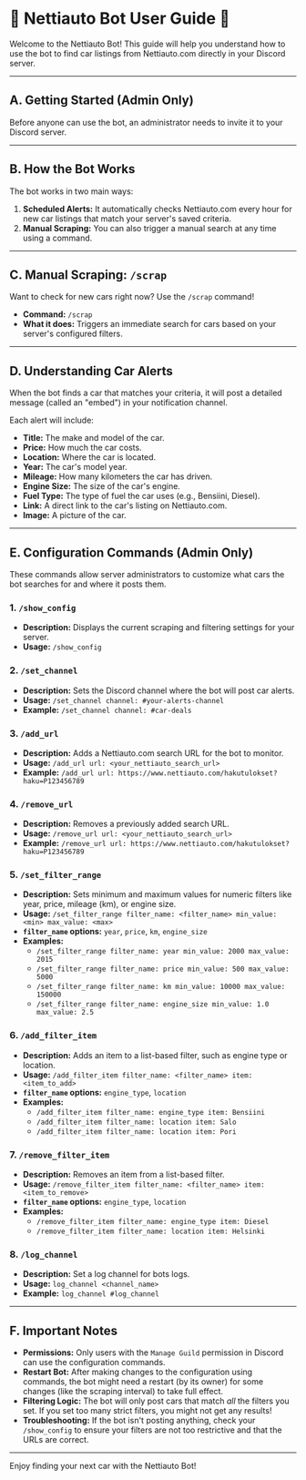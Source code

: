 # 🚗 Nettiauto Bot User Guide 🚗

Welcome to the Nettiauto Bot! This guide will help you understand how to use the bot to find car listings from Nettiauto.com directly in your Discord server.

---

## A. Getting Started (Admin Only)

Before anyone can use the bot, an administrator needs to invite it to your Discord server.



---

## B. How the Bot Works

The bot works in two main ways:

1.  **Scheduled Alerts:** It automatically checks Nettiauto.com every hour for new car listings that match your server's saved criteria.
2.  **Manual Scraping:** You can also trigger a manual search at any time using a command.

---

## C. Manual Scraping: `/scrap`

Want to check for new cars right now? Use the `/scrap` command!

*   **Command:** `/scrap`
*   **What it does:** Triggers an immediate search for cars based on your server's configured filters.
---

## D. Understanding Car Alerts

When the bot finds a car that matches your criteria, it will post a detailed message (called an "embed") in your notification channel.


Each alert will include:
*   **Title:** The make and model of the car.
*   **Price:** How much the car costs.
*   **Location:** Where the car is located.
*   **Year:** The car's model year.
*   **Mileage:** How many kilometers the car has driven.
*   **Engine Size:** The size of the car's engine.
*   **Fuel Type:** The type of fuel the car uses (e.g., Bensiini, Diesel).
*   **Link:** A direct link to the car's listing on Nettiauto.com.
*   **Image:** A picture of the car.

---

## E. Configuration Commands (Admin Only)

These commands allow server administrators to customize what cars the bot searches for and where it posts them.


### 1. `/show_config`
*   **Description:** Displays the current scraping and filtering settings for your server.
*   **Usage:** `/show_config`

### 2. `/set_channel`
*   **Description:** Sets the Discord channel where the bot will post car alerts.
*   **Usage:** `/set_channel channel: #your-alerts-channel`
*   **Example:** `/set_channel channel: #car-deals`

### 3. `/add_url`
*   **Description:** Adds a Nettiauto.com search URL for the bot to monitor.
*   **Usage:** `/add_url url: <your_nettiauto_search_url>`
*   **Example:** `/add_url url: https://www.nettiauto.com/hakutulokset?haku=P123456789`

### 4. `/remove_url`
*   **Description:** Removes a previously added search URL.
*   **Usage:** `/remove_url url: <your_nettiauto_search_url>`
*   **Example:** `/remove_url url: https://www.nettiauto.com/hakutulokset?haku=P123456789`

### 5. `/set_filter_range`
*   **Description:** Sets minimum and maximum values for numeric filters like year, price, mileage (km), or engine size.
*   **Usage:** `/set_filter_range filter_name: <filter_name> min_value: <min> max_value: <max>`
*   **`filter_name` options:** `year`, `price`, `km`, `engine_size`
*   **Examples:**
    *   `/set_filter_range filter_name: year min_value: 2000 max_value: 2015`
    *   `/set_filter_range filter_name: price min_value: 500 max_value: 5000`
    *   `/set_filter_range filter_name: km min_value: 10000 max_value: 150000`
    *   `/set_filter_range filter_name: engine_size min_value: 1.0 max_value: 2.5`

### 6. `/add_filter_item`
*   **Description:** Adds an item to a list-based filter, such as engine type or location.
*   **Usage:** `/add_filter_item filter_name: <filter_name> item: <item_to_add>`
*   **`filter_name` options:** `engine_type`, `location`
*   **Examples:**
    *   `/add_filter_item filter_name: engine_type item: Bensiini`
    *   `/add_filter_item filter_name: location item: Salo`
    *   `/add_filter_item filter_name: location item: Pori`

### 7. `/remove_filter_item`
*   **Description:** Removes an item from a list-based filter.
*   **Usage:** `/remove_filter_item filter_name: <filter_name> item: <item_to_remove>`
*   **`filter_name` options:** `engine_type`, `location`
*   **Examples:**
    *   `/remove_filter_item filter_name: engine_type item: Diesel`
    *   `/remove_filter_item filter_name: location item: Helsinki`

### 8. `/log_channel`
* **Description:** Set a log channel for bots logs.
* **Usage:** `log_channel <channel_name>`
* **Example:** `log_channel #log_channel`

---

## F. Important Notes

*   **Permissions:** Only users with the `Manage Guild` permission in Discord can use the configuration commands.
*   **Restart Bot:** After making changes to the configuration using commands, the bot might need a restart (by its owner) for some changes (like the scraping interval) to take full effect.
*   **Filtering Logic:** The bot will only post cars that match *all* the filters you set. If you set too many strict filters, you might not get any results!
*   **Troubleshooting:** If the bot isn't posting anything, check your `/show_config` to ensure your filters are not too restrictive and that the URLs are correct.

---

Enjoy finding your next car with the Nettiauto Bot!
